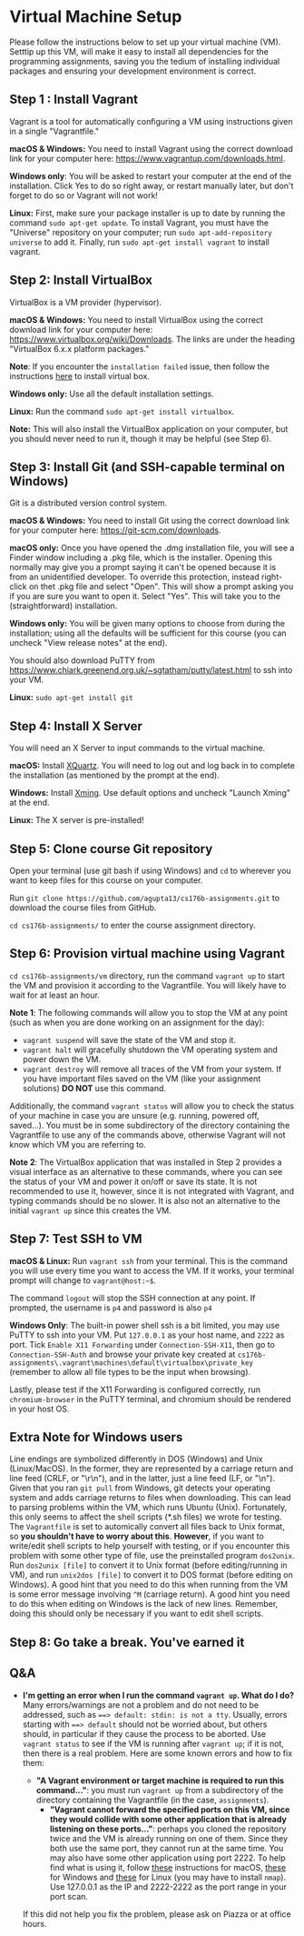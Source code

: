 # Virtual Machine Setup

Please follow the instructions below to set up your virtual machine (VM). Setttip up this VM, will make it easy to install all dependencies for the programming assignments, saving you the tedium of installing individual packages and ensuring your development environment is correct.

## Step 1 : Install Vagrant

Vagrant is a tool for automatically configuring a VM using instructions given in a single "Vagrantfile."

**macOS & Windows:** You need to install Vagrant using the correct download link for your computer here: <https://www.vagrantup.com/downloads.html>.

**Windows only**: You will be asked to restart your computer at the end of the installation. Click Yes to do so right away, or restart manually later, but don't forget to do so or Vagrant will not work!

**Linux:** First, make sure your package installer is up to date by running the
command `sudo apt-get update`. To install Vagrant, you must have the "Universe"
repository on your computer; run `sudo apt-add-repository universe` to add it.
Finally, run `sudo apt-get install vagrant` to install vagrant.

## Step 2: Install VirtualBox

VirtualBox is a VM provider (hypervisor).

**macOS & Windows:** You need to install VirtualBox using the correct download
link for your computer here: <https://www.virtualbox.org/wiki/Downloads>. The
links are under the heading "VirtualBox 6.x.x platform packages."

**Note**: If you encounter the `installation failed` issue, then follow the instructions [here](https://osxdaily.com/2018/12/31/install-run-virtualbox-macos-install-kernel-fails/) to install virtual box.

**Windows only:** Use all the default installation settings.

**Linux:** Run the command `sudo apt-get install virtualbox`.

**Note:** This will also install the VirtualBox application on your computer,
but you should never need to run it, though it may be helpful (see Step 6).

## Step 3: Install Git (and SSH-capable terminal on Windows)

Git is a distributed version control system.

**macOS & Windows:** You need to install Git using the correct download link
for your computer here: <https://git-scm.com/downloads>.

**macOS only:** Once you have opened the .dmg installation file, you will see a
Finder window including a .pkg file, which is the installer. Opening this
normally may give you a prompt saying it can't be opened because it is from an
unidentified developer. To override this protection, instead right-click on
thet .pkg file and select "Open". This will show a prompt asking you if you are
sure you want to open it. Select "Yes". This will take you to the
(straightforward) installation.

**Windows only:** You will be given many options to choose from during the
installation; using all the defaults will be sufficient for this course (you
can uncheck "View release notes" at the end).  

You should also download PuTTY from <https://www.chiark.greenend.org.uk/~sgtatham/putty/latest.html> to ssh into your VM.

**Linux:** `sudo apt-get install git`

## Step 4: Install X Server

You will need an X Server to input commands to the virtual machine.

**macOS:** Install [XQuartz](https://www.xquartz.org/). You will need to log
out and log back in to complete the installation (as mentioned by the prompt at
the end).

**Windows:** Install
[Xming](https://sourceforge.net/projects/xming/files/Xming/6.9.0.31/Xming-6-9-0-31-setup.exe/download).
Use default options and uncheck "Launch Xming" at the end.

**Linux:** The X server is pre-installed!

## Step 5: Clone course Git repository

Open your terminal (use git bash if using Windows) and `cd`
to wherever you want to keep files for this course on your computer.  

Run `git clone https://github.com/agupta13/cs176b-assignments.git` to
download the course files from GitHub.

`cd cs176b-assignments/` to enter the course assignment directory.

## Step 6: Provision virtual machine using Vagrant

`cd cs176b-assignments/vm` directory, run the command  `vagrant
up` to start the VM and provision it according to the Vagrantfile. You will
likely have to wait for at least an hour.

**Note 1**: The following commands will allow you to stop the VM at any point
(such as when you are done working on an assignment for the day):

* `vagrant suspend` will save the state of the VM and stop it.
* `vagrant halt` will gracefully shutdown the VM operating system and power
  down the VM.
* `vagrant destroy` will remove all traces of the VM from your system. If you
  have important files saved on the VM (like your assignment solutions) **DO
  NOT** use this command.

Additionally, the command `vagrant status` will allow you to check the status
of your machine in case you are unsure (e.g. running, powered off, saved...).
You must be in some subdirectory of the directory containing the Vagrantfile to
use any of the commands above, otherwise Vagrant will not know which VM you are
referring to.

**Note 2**: The VirtualBox application that was installed in Step 2 provides a
visual interface as an alternative to these commands, where you can see the
status of your VM and power it on/off or save its state. It is not recommended
to use it, however, since it is not integrated with Vagrant, and typing
commands should be no slower. It is also not an alternative to the initial
`vagrant up` since this creates the VM.

## Step 7: Test SSH to VM

**macOS & Linux:**
Run `vagrant ssh` from your terminal. This is the command you will use every
time you want to access the VM. If it works, your terminal prompt will change
to `vagrant@host:~$`.

The command `logout` will stop the SSH connection at any point. If prompted, the username is `p4` and password is also `p4`

**Windows Only**:
The built-in power shell ssh is a bit limited, you may use PuTTY to ssh into your VM. Put `127.0.0.1` as your host name, and `2222` as port. Tick `Enable X11 Forwarding` under `Connection-SSH-X11`, then go to `Connection-SSH-Auth` and browse your private key created at `cs176b-assignments\.vagrant\machines\default\virtualbox\private_key` (remember to allow all file types to be the input when browsing).

Lastly, please test if the X11 Forwarding is configured correctly, run `chromium-browser` in the PuTTY terminal, and chromium should be rendered in your host OS.

## Extra Note for Windows users

Line endings are symbolized differently in DOS (Windows) and Unix
(Linux/MacOS). In the former, they are represented by a carriage return and
line feed (CRLF, or "\r\n"), and in the latter, just a line feed (LF, or "\n").
Given that you ran `git pull` from Windows, git detects your operating system
and adds carriage returns to files when downloading. This can lead to parsing
problems within the VM, which runs Ubuntu (Unix). Fortunately, this only seems
to affect the shell scripts (\*.sh files) we wrote for testing. The
`Vagrantfile` is set to automically convert all files back to Unix format, so
**you shouldn't have to worry about this**. **However**, if you want to
write/edit shell scripts to help yourself with testing, or if you encounter
this problem with some other type of file, use the preinstalled program
`dos2unix`. Run `dos2unix [file]` to convert it to Unix format (before
editing/running in VM), and run `unix2dos [file]` to convert it to DOS format
(before editing on Windows). A good hint that you need to do this when running
from the VM is some error message involving `^M` (carriage return). A good hint
you need to do this when editing on Windows is the lack of new lines. Remember,
doing this should only be necessary if you want to edit shell scripts.

## Step 8: Go take a break. You've earned it

## Q&A

* **I'm getting an error when I run the command `vagrant up`. What do I do?**
  Many errors/warnings are not a problem and do not need to be addressed, such
  as `==> default: stdin: is not a tty`. Usually, errors starting with `==>
  default` should not be worried about, but others should, in particular if
  they cause the process to be aborted. Use `vagrant status` to see if the VM
  is running after `vagrant up`; if it is not, then there is a real problem.
  Here are some known errors and how to fix them:
  * **"A Vagrant environment or target machine is required to run this
      command..."**: you must run `vagrant up` from a subdirectory of the
      directory containing the Vagrantfile (in the case, `assignments`).
    * **"Vagrant cannot forward the specified ports on this VM, since they
      would collide with some other application that is already listening on
      these ports..."**: perhaps you cloned the repository twice and the VM is
      already running on one of them. Since they both use the same port, they
      cannot run at the same time. You may also have some other application
      using port 2222. To help find what is using it, follow
      [these](http://osxdaily.com/2014/05/20/port-scanner-mac-network-utility/)
      instructions for macOS,
      [these](https://techtalk.gfi.com/scan-open-ports-in-windows-a-quick-guide/)
      for Windows and
      [these](https://wiki.archlinux.org/index.php/Nmap#Port_scan) for Linux
      (you may have to install `nmap`). Use 127.0.0.1 as the IP and 2222-2222
      as the port range in your port scan.

  If this did not help you fix the problem, please ask on Piazza or at office
  hours.
